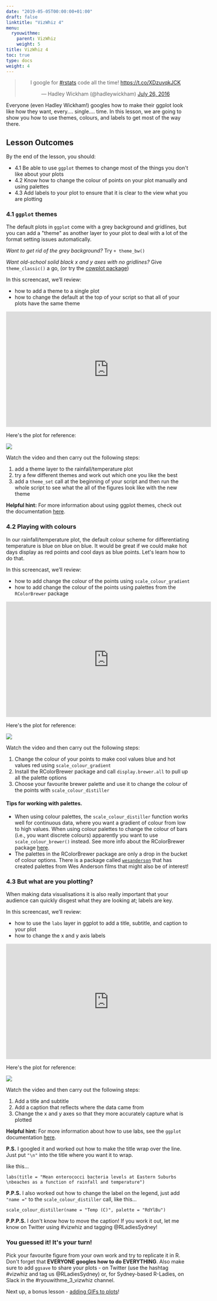 ```yaml
---
date: "2019-05-05T00:00:00+01:00"
draft: false
linktitle: "VizWhiz 4"
menu:
  ryouwithme:
    parent: VizWhiz
    weight: 5
title: VizWhiz 4
toc: true
type: docs
weight: 4
---
```


<center>
<blockquote class="twitter-tweet" data-lang="en"><p lang="en" dir="ltr">I google for <a href="https://twitter.com/hashtag/rstats?src=hash&amp;ref_src=twsrc%5Etfw">#rstats</a> code all the time! <a href="https://t.co/XDzuvqkJCK">https://t.co/XDzuvqkJCK</a></p>&mdash; Hadley Wickham (@hadleywickham) <a href="https://twitter.com/hadleywickham/status/757919786344984577?ref_src=twsrc%5Etfw">July 26, 2016</a></blockquote>
<script async src="https://platform.twitter.com/widgets.js" charset="utf-8"></script>
</center>

Everyone (even Hadley Wickham!) googles how to make their ggplot look like how they want, every.... single.... time. In this lesson, we are going to show you how to use themes, colours, and labels to get most of the way there. 

## Lesson Outcomes

By the end of the lesson, you should:

* 4.1 Be able to use `ggplot` themes to change most of the things you don't like about your plots
* 4.2 Know how to change the colour of points on your plot manually and using palettes 
* 4.3 Add labels to your plot to ensure that it is clear to the view what you are plotting 

### 4.1 `ggplot` themes

The default plots in `ggplot` come with a grey background and gridlines, but you can add a "theme" as another layer to your plot to deal with a lot of the format setting issues automatically. 
 
_Want to get rid of the grey background?_ Try `+ theme_bw()`

_Want old-school solid black x and y axes with no gridlines?_ Give `theme_classic()` a go, (or try the [cowplot package](https://cran.r-project.org/web/packages/cowplot/vignettes/introduction.html))

In this screencast, we’ll review:

  * how to add a theme to a single plot
  * how to change the default at the top of your script so that all of your plots have the same theme

<center>  
<iframe width="560" height="315" src="https://www.youtube.com/embed/z1x4ju18BnE" frameborder="0" allow="accelerometer; autoplay; encrypted-media; gyroscope; picture-in-picture" allowfullscreen></iframe>
</center>  

Here's the plot for reference:


![](/img/scatter_classic.png)

Watch the video and then carry out the following steps:

1.  add a theme layer to the rainfall/temperature plot
2.  try a few different themes and work out which one you like the best
3.  add a `theme_set` call at the beginning of your script and then run the whole script to see what the all of the figures look like with the new theme

__Helpful hint:__ For more information about using ggplot themes, check out the documentation [here](https://ggplot2.tidyverse.org/reference/ggtheme.html).

###  4.2 Playing with colours 

In our rainfall/temperature plot, the default colour scheme for differentiating temperature is blue on blue on blue. It would be great if we could make hot days display as red points and cool days as blue points. Let's learn how to do that. 

In this screencast, we’ll review:

  * how to add change the colour of the points using  `scale_colour_gradient`
  * how to add change the colour of the points using palettes from the `RColorBrewer` package 

<center>  
<iframe width="560" height="315" src="https://www.youtube.com/embed/RAmGVhnTWmM" frameborder="0" allow="accelerometer; autoplay; encrypted-media; gyroscope; picture-in-picture" allowfullscreen></iframe>
</center>  

Here's the plot for reference:

![](/img/scatter_colour2.png)

Watch the video and then carry out the following steps:

1. Change the colour of your points to make cool values blue and hot values red using `scale_colour_gradient`
2. Install the RColorBrewer package and call `display.brewer.all` to pull up all the palette options
3. Choose your favourite brewer palette and use it to change the colour of the points with `scale_colour_distiller`

#### Tips for working with palettes. 

-  When using colour palettes, the `scale_colour_distiller` function works well for continuous data, where you want a gradient of colour from low to high values. When using colour palettes to change the colour of bars (i.e., you want discrete colours) apparently you want to use `scale_colour_brewer()` instead. See more info about the RColorBrewer package [here](https://moderndata.plot.ly/create-colorful-graphs-in-r-with-rcolorbrewer-and-plotly/).
-  The palettes in the RColorBrewer package are only a drop in the bucket of colour options. There is a package called [`wesanderson`](https://github.com/karthik/wesanderson) that has created palettes from Wes Anderson films that might also be of interest! 

### 4.3 But what are you plotting? 

When making data visualisations it is also really important that your audience can quickly disgest what they are looking at; labels are key.  

In this screencast, we’ll review:

  * how to use the `labs` layer in ggplot to add a title, subtitle, and caption to your plot
  * how to change the x and y axis labels
 
<center>  
<iframe width="560" height="315" src="https://www.youtube.com/embed/fo3WG9O9MLc" frameborder="0" allow="accelerometer; autoplay; encrypted-media; gyroscope; picture-in-picture" allowfullscreen></iframe>
</center>   
 
Here's the plot for reference:


![](/img/beaches_labs.png)

Watch the video and then carry out the following steps:

1. Add a title and subtitle
2. Add a caption that reflects where the data came from
2. Change the x and y axes so that they more accurately capture what is plotted 

__Helpful hint:__ For more information about how to use labs, see the `ggplot` documentation [here](https://ggplot2.tidyverse.org/reference/labs.html).

__P.S.__ I googled it and worked out how to make the title wrap over the line. Just put `"\n"` into the title where you want it to wrap. 

like this...

```
labs(title = "Mean enterococci bacteria levels at Eastern Suburbs \nbeaches as a function of rainfall and temperature")
```

__P.P.S.__ I also worked out how to change the label on the legend, just add `"name ="` to the `scale_colour_distiller` call, like this... 

```
scale_colour_distiller(name = "Temp (C)", palette = "RdYlBu")
```

__P.P.P.S.__ I don't know how to move the caption! If you work it out, let me know on Twitter using #vizwhiz and tagging @RLadiesSydney!

### You guessed it! It's your turn!

Pick your favourite figure from your own work and try to replicate it in R. Don't forget that __EVERYONE googles how to do EVERYTHING__. Also make sure to add `ggsave` to share your plots - on Twitter (use the hashtag #vizwhiz and tag us @RLadiesSydney) or, for Sydney-based R-Ladies, on Slack in the #ryouwithme_3_vizwhiz channel. 

Next up, a bonus lesson - [adding GIFs to plots](../03-VizWhiz-5/)! 



